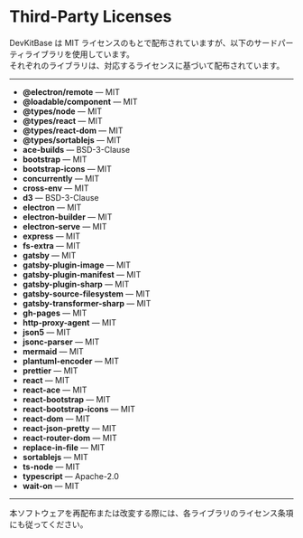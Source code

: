 # Third-Party Licenses

DevKitBase は MIT ライセンスのもとで配布されていますが、以下のサードパーティライブラリを使用しています。  
それぞれのライブラリは、対応するライセンスに基づいて配布されています。

---

- **@electron/remote** — MIT
- **@loadable/component** — MIT
- **@types/node** — MIT
- **@types/react** — MIT
- **@types/react-dom** — MIT
- **@types/sortablejs** — MIT
- **ace-builds** — BSD-3-Clause
- **bootstrap** — MIT
- **bootstrap-icons** — MIT
- **concurrently** — MIT
- **cross-env** — MIT
- **d3** — BSD-3-Clause
- **electron** — MIT
- **electron-builder** — MIT
- **electron-serve** — MIT
- **express** — MIT
- **fs-extra** — MIT
- **gatsby** — MIT
- **gatsby-plugin-image** — MIT
- **gatsby-plugin-manifest** — MIT
- **gatsby-plugin-sharp** — MIT
- **gatsby-source-filesystem** — MIT
- **gatsby-transformer-sharp** — MIT
- **gh-pages** — MIT
- **http-proxy-agent** — MIT
- **json5** — MIT
- **jsonc-parser** — MIT
- **mermaid** — MIT
- **plantuml-encoder** — MIT
- **prettier** — MIT
- **react** — MIT
- **react-ace** — MIT
- **react-bootstrap** — MIT
- **react-bootstrap-icons** — MIT
- **react-dom** — MIT
- **react-json-pretty** — MIT
- **react-router-dom** — MIT
- **replace-in-file** — MIT
- **sortablejs** — MIT
- **ts-node** — MIT
- **typescript** — Apache-2.0
- **wait-on** — MIT

---

本ソフトウェアを再配布または改変する際には、各ライブラリのライセンス条項にも従ってください。
